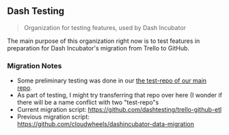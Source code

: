 ## Dash Testing
> Organization for testing features, used by Dash Incubator

The main purpose of this organization right now is to test features in preparation for Dash Incubator's migration from Trello to GitHub.

### Migration Notes
- Some preliminary testing was done in our [the test-repo of our main repo](https://github.com/dashincubator/test-repo).
- As part of testing, I might try transferring that repo over here (I wonder if there will be a name conflict with two "test-repo"s
- Current migration script: https://github.com/dashtesting/trello-github-etl
- Previous migration script: https://github.com/cloudwheels/dashincubator-data-migration


<!--
**Here are some ideas to get you started:**

🙋‍♀️ A short introduction - what is your organization all about?
🌈 Contribution guidelines - how can the community get involved?
👩‍💻 Useful resources - where can the community find your docs? Is there anything else the community should know?
🍿 Fun facts - what does your team eat for breakfast?
🧙 Remember, you can do mighty things with the power of [Markdown](https://docs.github.com/github/writing-on-github/getting-started-with-writing-and-formatting-on-github/basic-writing-and-formatting-syntax)
-->
